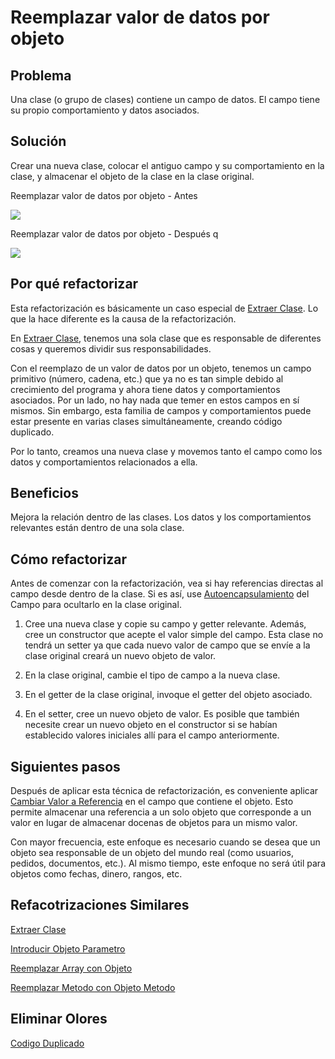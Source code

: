 # Reemplazar valor de datos por objeto

## Problema

Una clase (o grupo de clases) contiene un campo de datos. El campo tiene su propio comportamiento y datos asociados.

 ## Solución

Crear una nueva clase, colocar el antiguo campo y su comportamiento en la clase, y almacenar el objeto de la clase en la 
clase original.

Reemplazar valor de datos por objeto - Antes

![](https://refactoring.guru/images/refactoring/diagrams/Replace%20Data%20Value%20with%20Object%20-%20Before.png)

Reemplazar valor de datos por objeto - Después
q

![](https://refactoring.guru/images/refactoring/diagrams/Replace%20Data%20Value%20with%20Object%20-%20After.png)

## Por qué refactorizar

Esta refactorización es básicamente un caso especial de [Extraer Clase](ExtractClass.md). Lo que la hace diferente es la 
causa de la refactorización.

En [Extraer Clase](ExtractClass.md), tenemos una sola clase que es responsable de diferentes cosas y queremos dividir 
sus responsabilidades.

Con el reemplazo de un valor de datos por un objeto, tenemos un campo primitivo (número, cadena, etc.) que ya no es tan 
simple debido al crecimiento del programa y ahora tiene datos y comportamientos asociados. Por un lado, no hay nada que 
temer en estos campos en sí mismos. Sin embargo, esta familia de campos y comportamientos puede estar presente en varias 
clases simultáneamente, creando código duplicado.

Por lo tanto, creamos una nueva clase y movemos tanto el campo como los datos y comportamientos relacionados a ella.

## Beneficios

Mejora la relación dentro de las clases. Los datos y los comportamientos relevantes están dentro de una sola clase.

## Cómo refactorizar

Antes de comenzar con la refactorización, vea si hay referencias directas al campo desde dentro de la clase. Si es así, 
use [Autoencapsulamiento](SelfEncapsulateField.md) del Campo para ocultarlo en la clase original.

1. Cree una nueva clase y copie su campo y getter relevante. Además, cree un constructor que acepte el valor simple del 
campo. Esta clase no tendrá un setter ya que cada nuevo valor de campo que se envíe a la clase original creará un nuevo 
objeto de valor.

2. En la clase original, cambie el tipo de campo a la nueva clase.

3. En el getter de la clase original, invoque el getter del objeto asociado.

4. En el setter, cree un nuevo objeto de valor. Es posible que también necesite crear un nuevo objeto en el constructor si 
se habían establecido valores iniciales allí para el campo anteriormente.

## Siguientes pasos

Después de aplicar esta técnica de refactorización, es conveniente aplicar [Cambiar Valor a Referencia](ChangeValueToReference.md) en el campo que 
contiene el objeto. Esto permite almacenar una referencia a un solo objeto que corresponde a un valor en lugar de 
almacenar docenas de objetos para un mismo valor.

Con mayor frecuencia, este enfoque es necesario cuando se desea que un objeto sea responsable de un objeto del mundo 
real (como usuarios, pedidos, documentos, etc.). Al mismo tiempo, este enfoque no será útil para objetos como fechas, 
dinero, rangos, etc.

## Refacotrizaciones Similares

[Extraer Clase](ExtractClass.md)

[Introducir Objeto Parametro](IntroduceParameterObject.md)

[Reemplazar Array con Objeto](ReplaceArrayWithObject.md)

[Reemplazar Metodo con Objeto Metodo](ReplaceMethodWithMethodObject.md)

## Eliminar Olores

[Codigo Duplicado](../CodeSmell/DuplicateCode.md)
